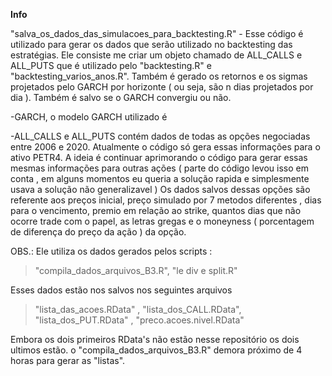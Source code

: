 **Info**

"salva_os_dados_das_simulacoes_para_backtesting.R" - Esse código é utilizado para gerar os dados que serão utilizado no backtesting das estratégias. Ele consiste me criar um objeto
chamado de ALL_CALLS e ALL_PUTS que é utilizado pelo "backtesting.R" e "backtesting_varios_anos.R". Também é gerado os retornos e os sigmas projetados pelo GARCH por horizonte 
( ou seja, são n dias projetados por dia ). Também é salvo se o GARCH convergiu ou não.

-GARCH, o modelo GARCH utilizado é 

-ALL_CALLS e ALL_PUTS contém dados de todas as opções negociadas entre 2006 e 2020. Atualmente o código só gera essas informações para o ativo PETR4. A ideia é continuar aprimorando
o código para gerar essas mesmas informações para outras ações ( parte do código levou isso em conta , em alguns momentos eu queria a solução rapida e simplesmente usava a solução não generalizavel )
Os dados salvos dessas opções são referente aos preços inicial, preço simulado por 7 metodos diferentes , dias para o vencimento, premio em relação ao strike, quantos dias que não 
ocorre trade com o papel, as letras gregas e o moneyness ( porcentagem de diferença do preço da ação ) da opção.

OBS.: Ele utiliza os dados gerados pelos scripts :
> "compila_dados_arquivos_B3.R", "le div e split.R" 

Esses dados estão nos salvos nos seguintes arquivos
> "lista_das_acoes.RData" , "lista_dos_CALL.RData", "lista_dos_PUT.RData" , "preco.acoes.nivel.RData"

Embora os dois primeiros RData's não estão nesse repositório os dois ultimos estão. o "compila_dados_arquivos_B3.R" demora próximo de 4 horas para gerar as "listas".

